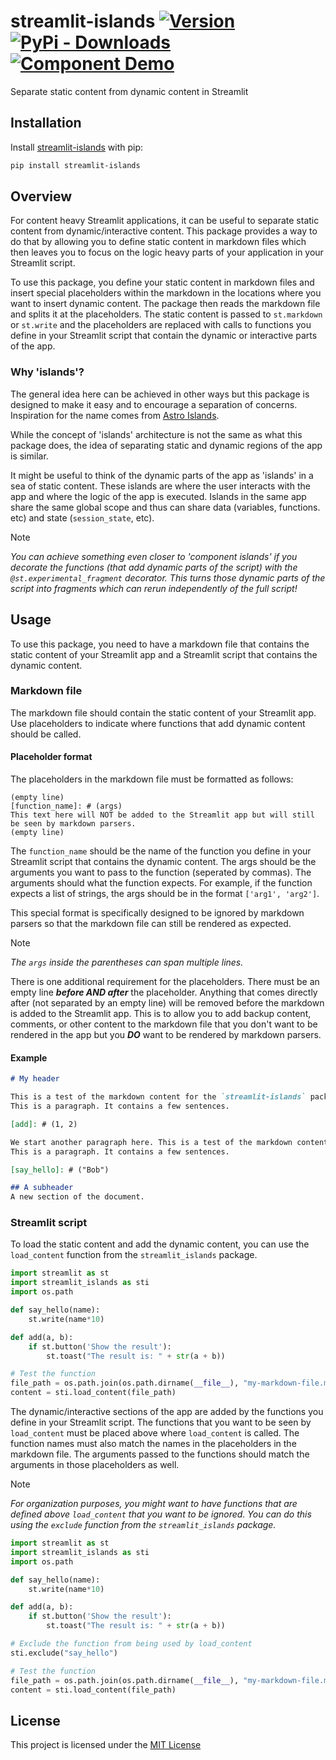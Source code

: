 streamlit-islands  [![Version](https://img.shields.io/pypi/v/streamlit-islands)](https://pypi.org/project/streamlit-islands/#history) 
[![PyPi - Downloads](https://img.shields.io/pypi/dm/streamlit-islands)](https://pypi.org/project/streamlit-islands/#files)[![Component Demo](https://static.streamlit.io/badges/streamlit_badge_black_white.svg)](https://islands-demo.streamlit.app/)
============

Separate static content from dynamic content in Streamlit

## Installation
Install [streamlit-islands](https://pypi.org/project/streamlit-islands/) with pip:
```bash
pip install streamlit-islands
```

## Overview
For content heavy Streamlit applications, it can be useful to separate static content from dynamic/interactive content. This package provides a way to do that by allowing you to define static content in markdown files which then leaves you to focus on the logic heavy parts of your application in your Streamlit script. 

To use this package, you define your static content in markdown files and insert special placeholders within the markdown in the locations where you want to insert dynamic content. The package then reads the markdown file and splits it at the placeholders. The static content is passed to `st.markdown` or `st.write` and the placeholders are replaced with calls to functions you define in your Streamlit script that contain the dynamic or interactive parts of the app.

### Why 'islands'?
The general idea here can be achieved in other ways but this package is designed to make it easy and to encourage a separation of concerns. Inspiration for the name comes from [Astro Islands](https://docs.astro.build/en/concepts/islands/).

While the concept of 'islands' architecture is not the same as what this package does, the idea of separating static and dynamic regions of the app is similar.

It might be useful to think of the dynamic parts of the app as 'islands' in a sea of static content. These islands are where the user interacts with the app and where the logic of the app is executed. Islands in the same app share the same global scope and thus can share data (variables, functions. etc) and state (`session_state`, etc).

>[!NOTE]
>*You can achieve something even closer to 'component islands' if you decorate the functions (that add dynamic parts of the script) with the `@st.experimental_fragment` decorator. This turns those dynamic parts of the script into fragments which can rerun independently of the full script!*

## Usage
To use this package, you need to have a markdown file that contains the static content of your Streamlit app and a Streamlit script that contains the dynamic content.

### Markdown file
The markdown file should contain the static content of your Streamlit app. Use placeholders to indicate where functions that add dynamic content should be called.

#### Placeholder format
The placeholders in the markdown file must be formatted as follows:

```
(empty line)
[function_name]: # (args)
This text here will NOT be added to the Streamlit app but will still be seen by markdown parsers.
(empty line)
```
The `function_name` should be the name of the function you define in your Streamlit script that contains the dynamic content. The args should be the arguments you want to pass to the function (seperated by commas). The arguments should what the function expects. For example, if the function expects a list of strings, the args should be in the format `['arg1', 'arg2']`. 

This special format is specifically designed to be ignored by markdown parsers so that the markdown file can still be rendered as expected. 

>[!NOTE]
>*The `args` inside the parentheses can span multiple lines.*

There is one additional requirement for the placeholders. There must be an empty line ***before AND after*** the placeholder. Anything that comes directly after (not separated by an empty line) will be removed before the markdown is added to the Streamlit app. This is to allow you to add backup content, comments, or other content to the markdown file that you don't want to be rendered in the app but you ***DO*** want to be rendered by markdown parsers.

#### Example
```markdown
# My header

This is a test of the markdown content for the `streamlit-islands` package.
This is a paragraph. It contains a few sentences. 

[add]: # (1, 2)

We start another paragraph here. This is a test of the markdown content for the `streamlit-islands` package.
This is a paragraph. It contains a few sentences.

[say_hello]: # ("Bob")

## A subheader
A new section of the document.
```

### Streamlit script
To load the static content and add the dynamic content, you can use the `load_content` function from the `streamlit_islands` package. 

```python
import streamlit as st
import streamlit_islands as sti
import os.path

def say_hello(name):
    st.write(name*10)

def add(a, b):
    if st.button('Show the result'):
        st.toast("The result is: " + str(a + b)) 

# Test the function
file_path = os.path.join(os.path.dirname(__file__), "my-markdown-file.md")
content = sti.load_content(file_path)
```

The dynamic/interactive sections of the app are added by the functions you define in your Streamlit script. The functions that you want to be seen by `load_content` must be placed above where `load_content` is called. The function names must also match the names in the placeholders in the markdown file. The arguments passed to the functions should match the arguments in those placeholders as well. 

>[!NOTE]
> *For organization purposes, you might want to have functions that are defined above `load_content` that you want to be ignored. You can do this using the `exclude` function from the `streamlit_islands` package.*

```python
import streamlit as st
import streamlit_islands as sti
import os.path

def say_hello(name):
    st.write(name*10)

def add(a, b):
    if st.button('Show the result'):
        st.toast("The result is: " + str(a + b)) 

# Exclude the function from being used by load_content
sti.exclude("say_hello")

# Test the function
file_path = os.path.join(os.path.dirname(__file__), "my-markdown-file.md")
content = sti.load_content(file_path)
```

## License
This project is licensed under the [MIT License](LICENSE.txt)